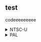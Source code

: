 ## test

codeeeeeeeee

<details>
<summary>NTSC-U</summary>

```powerpc
0405E0A8 48000020
```
</details>

<details>
<summary>PAL</summary>

```powerpc
0405E0A8 48000020
```
</details>